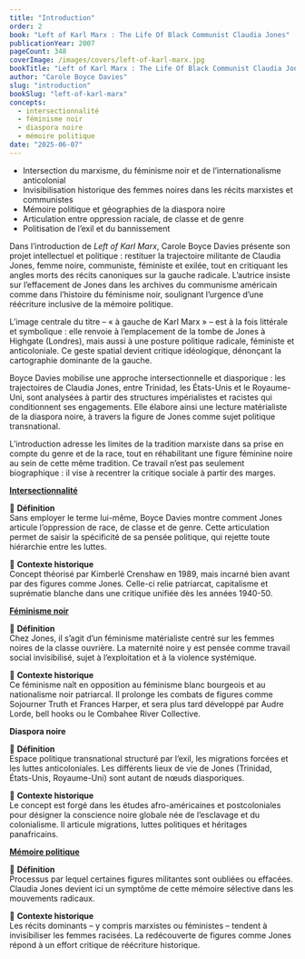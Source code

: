 ```yaml
---
title: "Introduction"
order: 2
book: "Left of Karl Marx : The Life Of Black Communist Claudia Jones"
publicationYear: 2007
pageCount: 348
coverImage: /images/covers/left-of-karl-marx.jpg
bookTitle: "Left of Karl Marx : The Life Of Black Communist Claudia Jones"
author: "Carole Boyce Davies"
slug: "introduction"
bookSlug: "left-of-karl-marx"
concepts:
  - intersectionnalité
  - féminisme noir
  - diaspora noire
  - mémoire politique
date: "2025-06-07"
---
```



<!--themes:start-->
- Intersection du marxisme, du féminisme noir et de l’internationalisme anticolonial  
- Invisibilisation historique des femmes noires dans les récits marxistes et communistes  
- Mémoire politique et géographies de la diaspora noire  
- Articulation entre oppression raciale, de classe et de genre  
- Politisation de l’exil et du bannissement  
<!--themes:end-->



<!--summary:start-->
Dans l’introduction de *Left of Karl Marx*, Carole Boyce Davies présente son projet intellectuel et politique : restituer la trajectoire militante de Claudia Jones, femme noire, communiste, féministe et exilée, tout en critiquant les angles morts des récits canoniques sur la gauche radicale. L’autrice insiste sur l’effacement de Jones dans les archives du communisme américain comme dans l’histoire du féminisme noir, soulignant l’urgence d’une réécriture inclusive de la mémoire politique.

L’image centrale du titre – « à gauche de Karl Marx » – est à la fois littérale et symbolique : elle renvoie à l’emplacement de la tombe de Jones à Highgate (Londres), mais aussi à une posture politique radicale, féministe et anticoloniale. Ce geste spatial devient critique idéologique, dénonçant la cartographie dominante de la gauche.

Boyce Davies mobilise une approche intersectionnelle et diasporique : les trajectoires de Claudia Jones, entre Trinidad, les États-Unis et le Royaume-Uni, sont analysées à partir des structures impérialistes et racistes qui conditionnent ses engagements. Elle élabore ainsi une lecture matérialiste de la diaspora noire, à travers la figure de Jones comme sujet politique transnational.

L’introduction adresse les limites de la tradition marxiste dans sa prise en compte du genre et de la race, tout en réhabilitant une figure féminine noire au sein de cette même tradition. Ce travail n’est pas seulement biographique : il vise à recentrer la critique sociale à partir des marges.
<!--summary:end-->



<!--concepts:start-->
[**Intersectionnalité**](/concepts/intersectionnalite)

🔹 **Définition**  
Sans employer le terme lui-même, Boyce Davies montre comment Jones articule l’oppression de race, de classe et de genre. Cette articulation permet de saisir la spécificité de sa pensée politique, qui rejette toute hiérarchie entre les luttes.

🔹 **Contexte historique**  
Concept théorisé par Kimberlé Crenshaw en 1989, mais incarné bien avant par des figures comme Jones. Celle-ci relie patriarcat, capitalisme et suprématie blanche dans une critique unifiée dès les années 1940-50.

[**Féminisme noir**](/concepts/feminisme-noir)

🔹 **Définition**  
Chez Jones, il s’agit d’un féminisme matérialiste centré sur les femmes noires de la classe ouvrière. La maternité noire y est pensée comme travail social invisibilisé, sujet à l’exploitation et à la violence systémique.

🔹 **Contexte historique**  
Ce féminisme naît en opposition au féminisme blanc bourgeois et au nationalisme noir patriarcal. Il prolonge les combats de figures comme Sojourner Truth et Frances Harper, et sera plus tard développé par Audre Lorde, bell hooks ou le Combahee River Collective.



**Diaspora noire**

🔹 **Définition**  
Espace politique transnational structuré par l’exil, les migrations forcées et les luttes anticoloniales. Les différents lieux de vie de Jones (Trinidad, États-Unis, Royaume-Uni) sont autant de nœuds diasporiques.

🔹 **Contexte historique**  
Le concept est forgé dans les études afro-américaines et postcoloniales pour désigner la conscience noire globale née de l’esclavage et du colonialisme. Il articule migrations, luttes politiques et héritages panafricains.

[**Mémoire politique**](/concepts/memoire-politique)

🔹 **Définition**  
Processus par lequel certaines figures militantes sont oubliées ou effacées. Claudia Jones devient ici un symptôme de cette mémoire sélective dans les mouvements radicaux.

🔹 **Contexte historique**  
Les récits dominants – y compris marxistes ou féministes – tendent à invisibiliser les femmes racisées. La redécouverte de figures comme Jones répond à un effort critique de réécriture historique.
<!--concepts:end-->
